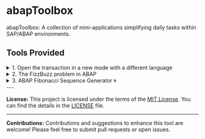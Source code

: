 # abapToolbox
abapToolbox: A collection of mini-applications simplifying daily tasks within SAP/ABAP environments.

## Tools Provided

<details>

<summary>1. Open the transaction in a new mode with a different language</summary>

**Description:**
This tool allows you to open a transaction in a new mode with a different language setting, enhancing accessibility and ease of use.

**Additional Features:**
- Language selection option during transaction initiation.
- Compatibility with various transaction codes.
- Improved user experience with multilingual support.

**Usage:**
To utilize this tool, simply select the desired language and open the transaction code.

![abapToolbox - Open the transaction in a new mode with a different language](https://github.com/netsrak-dev/abapToolbox/assets/144322707/8528e094-f625-46e4-8be0-ff0c8c2ce764)

**Code/Program:**
[call_tx_spras](/src/zabaptb_call_tx_spras.prog.abap)
</details>

<details>
<summary>2. The FizzBuzz problem in ABAP</summary>

🚀 This ABAP program called [FIZZBUZZ_PROBLEM](/src/zabaptb_fizzbuzz_problem.prog.abap) was initially crafted in just about 10 minutes – ask me if I got the job? 😎 It meets the requirements of the FizzBuzz problem in ABAP and allows comparison between the [original implementation](https://github.com/netsrak-dev/abapToolbox/blob/9820c4bf60f0591e4027338eb3775a787c52d1b4/src/zabaptb_fizzbuzz_problem.prog.abap#L71C1-L83C9) and an [improved version](https://github.com/netsrak-dev/abapToolbox/blob/9820c4bf60f0591e4027338eb3775a787c52d1b4/src/zabaptb_fizzbuzz_problem.prog.abap#L92C1-L113C9) based on suggestions from ChatGPT. 💻

The concept is simple: Numbers from 1 to 100 are printed according to these rules:

- Multiples of 3 are replaced by "Fizz.
- Multiples of 5 are replaced by "Buzz.
- Numbers divisible by both 3 and 5 are replaced by "FizzBuzz.

Inspired by Jeff Atwood's influential blog post "[Why Can't Programmers.. Program?](https://blog.codinghorror.com/why-cant-programmers-program/)" this program aims to demonstrate effective programming skills in ABAP and invites contributions and feedback for further enhancements. Explore the differences between the original and improved logic! This project not only showcases effective ABAP programming but also encourages comparing and analyzing different implementations. Feedback and contributions for further development are warmly welcomed. 🌟

</details>

<details>
<summary>3. ABAP Fibonacci Sequence Generator 🌀</summary>

🔢 Generate the Fibonacci sequence in ABAP! This tool offers both iterative and recursive methods to compute the sequence up to a specified number.

🔄 The iterative approach swiftly calculates the sequence by adding the two preceding numbers until reaching the desired value, ensuring optimal performance in ABAP.

⏳ However, the recursive method faces challenges with larger numbers, causing longer execution times beyond 30 and overflow issues beyond 92 due to data type limitations.

🛠️ Enhance performance by implementing memoization for the recursive method and optimizing data types to mitigate overflow problems with larger sequence numbers.

🚀 Choose the best method based on your sequence number needs! Opt for the iterative approach for faster calculations with larger numbers and the recursive method for smaller values where time isn't a concern.

Note: Exercise caution using the recursive method for larger numbers in this ABAP implementation. Implementing suggested improvements can boost functionality and performance across various sequence ranges.

</details>
---

**License:**
This project is licensed under the terms of the [MIT License](LICENSE). You can find the details in the [LICENSE](LICENSE) file.

---

**Contributions:**
Contributions and suggestions to enhance this tool are welcome! Please feel free to submit pull requests or open issues.
